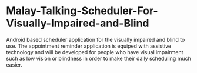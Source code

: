 # Malay-Talking-Scheduler-For-Visually-Impaired-and-Blind
Android based scheduler application for the visually impaired and blind to use.
The appointment reminder application is equiped with assistive technology
and will be developed for people who have visual impairment such as low vision or
blindness in order to make their daily scheduling much easier. 
